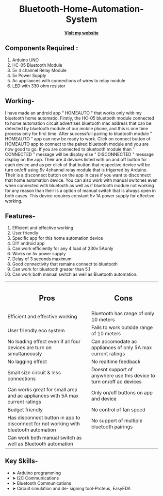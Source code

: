 <div align="center">
  <h1>Bluetooth-Home-Automation-System</h1>
  <a href="https://sites.google.com/view/rhythmshah/bluetooth-home-automation?authuser=0"><b>Visit my website</b></a>
</div>


## **Components Required :**

1. Arduino UNO
2. HC-05 Bluetooth Module
3.  5v 4 channel Relay Module
4.  5v Power Supply
5.  Ac appliances with connections of wires to relay module
6.  LED with 330 ohm resistor

## **Working-**

I have made an android app " HOMEAUTO " that works only with my bluetooth home automatio. Firstly, the HC-05 bluetooth module connected to home automation circuit advertises bluetooth mac address that can be detected by bluetooth module of our mobile phone, and this is one time process only for first time. After successfull pairing to bluetooth module " HOMEAUTO " app can now be ready to work. Click on connect button of HOMEAUTO app to connect to the paired bluetooth module and you are now good to go. If you are connected to bluetooth module than " CONNECTED " message will be display else " DISCONNECTED " message display on the app. Their are 4 devices listed with on and off button for each device and as per click of that button that respective device will be turn on/off using 5v 4channel relay module that is trigerred by Arduino. Their is a disconnect button on the app in case if you want to disconnect that home automation device. You can also work with manual switches even when connected with bluetooth as well as if bluetooth module not working for any reason than their is a option of manual switch that is always open in both cases. This device requires constant 5v 1A power supply for effective working.

## **Features-**

1. Efficient and effective working
2. User friendly
3. Specific app for this home automation device
4. DIY android app
5. Can work efficiently for any 4 load of 230v 5Aonly
6. Works on 5v power supply
7. Delay of 3 seconds maximum
8. Good connectivity that remains connect to bluetooth
9. Can work for bluetooth  greater than 5.1
10. Can work both manual switch as well as Bluetooth automation. 

<table align="center">
  <tr>
    <th><h2><b>Pros</b></h2></th>
    <th><h2><b>Cons</b></h2></th>
  </tr>
  <tr>
    <td>Efficient and effective working</td>
    <td>Bluetooth has range of only 10 meters</td>
  </tr>
  <tr>
    <td>User friendly eco system</td>
    <td>Fails to work outside range of 10 meters</td>
  </tr>
  <tr>
    <td>No loading effect even if all four devices are turn on simultaneously</td>
    <td>Can accomodate ac appliances of only 5A max current ratings</td>
  </tr>
  <tr>
    <td>No lagging effect</td>
    <td>No realtime feedback</td>
  </tr>
  <tr>
    <td>Small size circuit & less connections</td>
    <td>Doesnt support of anywhere use this device to turn on/off ac devices</td>
  </tr>
  <tr>
    <td>Can works great for small area and ac appliances with 5A max current ratings</td>
    <td>Only on/off buttons on app and device</td>
  </tr>
  <tr>
    <td>Budget friendly</td>
    <td>No control of fan speed</td>
  </tr>
  <tr>
    <td>Has disconnect button in app to disconnect for not working with bluetooth automation</td>
    <td>No support of multiple bluetooth pairings</td>
  </tr>
  <tr>
    <td>Can work both manual switch as well as Bluetooth automation</td>
  </tr>
</table>

## **Key Skills-**

- ➤ Arduino programming
- ➤ I2C Communications
- ➤ Bluetooth Communications
- ➤ Circuit simulation and de- signing tool-Proteus, EasyEDA
  




